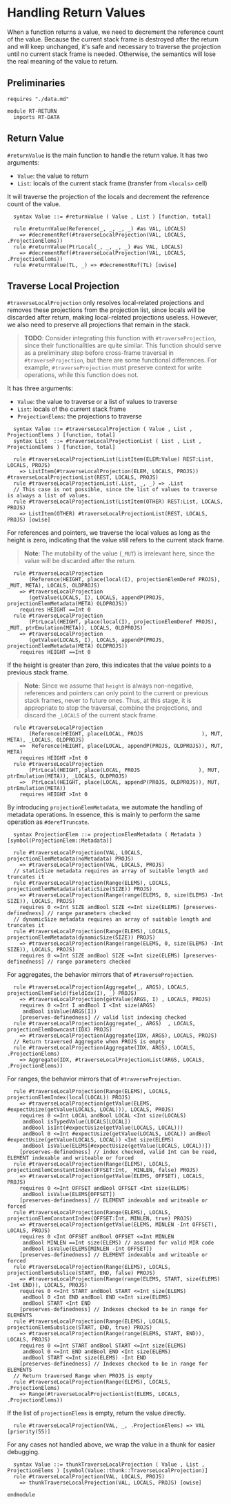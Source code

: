 # Handling Return Values

When a function returns a value, we need to decrement the reference count of the value. Because the current stack frame is destroyed after the return and will keep unchanged, it's safe and necessary to traverse the projection until no current stack frame is needed. Otherwise, the semantics will lose the real meaning of the value to return.

## Preliminaries

```k
requires "./data.md"

module RT-RETURN
  imports RT-DATA
```

## Return Value

`#returnValue` is the main function to handle the return value. It has two arguments:
- `Value`: the value to return
- `List`: locals of the current stack frame (transfer from `<locals>` cell)

It will traverse the projection of the locals and decrement the reference count of the value.

```k
  syntax Value ::= #returnValue ( Value , List ) [function, total]

  rule #returnValue(Reference(_, _, _, _) #as VAL, LOCALS)
    => #decrementRef(#traverseLocalProjection(VAL, LOCALS, .ProjectionElems))
  rule #returnValue(PtrLocal(_, _, _, _) #as VAL, LOCALS)
    => #decrementRef(#traverseLocalProjection(VAL, LOCALS, .ProjectionElems))
  rule #returnValue(TL, _) => #decrementRef(TL) [owise]
```

## Traverse Local Projection

`#traverseLocalProjection` only resolves local-related projections and removes these projections from the projection list, since locals will be discarded after return, making local-related projections useless. However, we also need to preserve all projections that remain in the stack.

> **TODO**: Consider integrating this function with `#traverseProjection`, since their functionalities are quite similar. This function should serve as a preliminary step before cross-frame traversal in `#traverseProjection`, but there are some functional differences. For example, `#traverseProjection` must preserve context for write operations, while this function does not.

It has three arguments:
- `Value`: the value to traverse or a list of values to traverse
- `List`: locals of the current stack frame
- `ProjectionElems`: the projections to traverse

```k
  syntax Value ::= #traverseLocalProjection ( Value , List , ProjectionElems ) [function, total]
  syntax List  ::= #traverseLocalProjectionList ( List , List , ProjectionElems ) [function, total]
  
  rule #traverseLocalProjectionList(ListItem(ELEM:Value) REST:List, LOCALS, PROJS)
    => ListItem(#traverseLocalProjection(ELEM, LOCALS, PROJS)) #traverseLocalProjectionList(REST, LOCALS, PROJS)
  rule #traverseLocalProjectionList(.List, _, _) => .List
  // This case is not possible, since the list of values to traverse is always a list of values.
  rule #traverseLocalProjectionList(ListItem(OTHER) REST:List, LOCALS, PROJS)
    => ListItem(OTHER) #traverseLocalProjectionList(REST, LOCALS, PROJS) [owise]
```

For references and pointers, we traverse the local values as long as the height is zero, indicating that the value still refers to the current stack frame. 

> **Note**: The mutability of the value (`_MUT`) is irrelevant here, since the value will be discarded after the return.

```k
  rule #traverseLocalProjection
       (Reference(HEIGHT, place(local(I), projectionElemDeref PROJS), _MUT, META), LOCALS, OLDPROJS)
    => #traverseLocalProjection
       (getValue(LOCALS, I), LOCALS, appendP(PROJS, projectionElemMetadata(META) OLDPROJS))
    requires HEIGHT ==Int 0
  rule #traverseLocalProjection
       (PtrLocal(HEIGHT, place(local(I), projectionElemDeref PROJS), _MUT, ptrEmulation(META)), LOCALS, OLDPROJS)
    => #traverseLocalProjection
       (getValue(LOCALS, I), LOCALS, appendP(PROJS, projectionElemMetadata(META) OLDPROJS))
    requires HEIGHT ==Int 0
```

If the height is greater than zero, this indicates that the value points to a previous stack frame.

> **Note**: Since we assume that `height` is always non-negative, references and pointers can only point to the current or previous stack frames, never to future ones. Thus, at this stage, it is appropriate to stop the traversal, combine the projections, and discard the `_LOCALS` of the current stack frame.

```k
  rule #traverseLocalProjection
       (Reference(HEIGHT, place(LOCAL, PROJS                   ), MUT, META), _LOCALS, OLDPROJS)
    =>  Reference(HEIGHT, place(LOCAL, appendP(PROJS, OLDPROJS)), MUT, META)
    requires HEIGHT >Int 0
  rule #traverseLocalProjection
       (PtrLocal(HEIGHT, place(LOCAL, PROJS                   ), MUT, ptrEmulation(META)), _LOCALS, OLDPROJS)
    =>  PtrLocal(HEIGHT, place(LOCAL, appendP(PROJS, OLDPROJS)), MUT, ptrEmulation(META))
    requires HEIGHT >Int 0
```

By introducing `projectionElemMetadata`, we automate the handling of metadata operations. In essence, this is mainly to perform the same operation as `#derefTruncate`.

```k
  syntax ProjectionElem ::= projectionElemMetadata ( Metadata ) [symbol(ProjectionElem::Metadata)]

  rule #traverseLocalProjection(VAL, LOCALS, projectionElemMetadata(noMetadata) PROJS)
    => #traverseLocalProjection(VAL, LOCALS, PROJS)
  // staticSize metadata requires an array of suitable length and truncates it
  rule #traverseLocalProjection(Range(ELEMS), LOCALS, projectionElemMetadata(staticSize(SIZE)) PROJS)
    => #traverseLocalProjection(Range(range(ELEMS, 0, size(ELEMS) -Int SIZE)), LOCALS, PROJS)
    requires 0 <=Int SIZE andBool SIZE <=Int size(ELEMS) [preserves-definedness] // range parameters checked
  // dynamicSize metadata requires an array of suitable length and truncates it
  rule #traverseLocalProjection(Range(ELEMS), LOCALS, projectionElemMetadata(dynamicSize(SIZE)) PROJS)
    => #traverseLocalProjection(Range(range(ELEMS, 0, size(ELEMS) -Int SIZE)), LOCALS, PROJS)
    requires 0 <=Int SIZE andBool SIZE <=Int size(ELEMS) [preserves-definedness] // range parameters checked
```

For aggregates, the behavior mirrors that of `#traverseProjection`.

```k
  rule #traverseLocalProjection(Aggregate(_, ARGS), LOCALS, projectionElemField(fieldIdx(I), _) PROJS)
    => #traverseLocalProjection(getValue(ARGS, I) , LOCALS, PROJS)
    requires 0 <=Int I andBool I <Int size(ARGS) 
     andBool isValue(ARGS[I])
    [preserves-definedness] // valid list indexing checked
  rule #traverseLocalProjection(Aggregate(_, ARGS)  , LOCALS, projectionElemDowncast(IDX) PROJS)
    => #traverseLocalProjection(Aggregate(IDX, ARGS), LOCALS, PROJS)
  // Return traversed Aggregate when PROJS is empty
  rule #traverseLocalProjection(Aggregate(IDX, ARGS), LOCALS, .ProjectionElems)
    => Aggregate(IDX, #traverseLocalProjectionList(ARGS, LOCALS, .ProjectionElems))
```

For ranges, the behavior mirrors that of `#traverseProjection`.

```k
  rule #traverseLocalProjection(Range(ELEMS), LOCALS, projectionElemIndex(local(LOCAL)) PROJS)
    => #traverseLocalProjection(getValue(ELEMS, #expectUsize(getValue(LOCALS, LOCAL))), LOCALS, PROJS)
    requires 0 <=Int LOCAL andBool LOCAL <Int size(LOCALS)
     andBool isTypedValue(LOCALS[LOCAL])
     andBool isInt(#expectUsize(getValue(LOCALS, LOCAL)))
     andBool 0 <=Int #expectUsize(getValue(LOCALS, LOCAL)) andBool #expectUsize(getValue(LOCALS, LOCAL)) <Int size(ELEMS)
     andBool isValue(ELEMS[#expectUsize(getValue(LOCALS, LOCAL))])
    [preserves-definedness] // index checked, valid Int can be read, ELEMENT indexable and writeable or forced
  rule #traverseLocalProjection(Range(ELEMS), LOCALS, projectionElemConstantIndex(OFFSET:Int, _MINLEN, false) PROJS)
    => #traverseLocalProjection(getValue(ELEMS, OFFSET), LOCALS, PROJS)
    requires 0 <=Int OFFSET andBool OFFSET <Int size(ELEMS)
     andBool isValue(ELEMS[OFFSET])
    [preserves-definedness] // ELEMENT indexable and writeable or forced
  rule #traverseLocalProjection(Range(ELEMS), LOCALS, projectionElemConstantIndex(OFFSET:Int, MINLEN, true) PROJS)
    => #traverseLocalProjection(getValue(ELEMS, MINLEN -Int OFFSET), LOCALS, PROJS)
    requires 0 <Int OFFSET andBool OFFSET <=Int MINLEN
     andBool MINLEN ==Int size(ELEMS) // assumed for valid MIR code
     andBool isValue(ELEMS[MINLEN -Int OFFSET])
    [preserves-definedness] // ELEMENT indexable and writeable or forced
  rule #traverseLocalProjection(Range(ELEMS), LOCALS, projectionElemSubslice(START, END, false) PROJS)
    => #traverseLocalProjection(Range(range(ELEMS, START, size(ELEMS) -Int END)), LOCALS, PROJS)
    requires 0 <=Int START andBool START <=Int size(ELEMS)
     andBool 0 <Int END andBool END <=Int size(ELEMS)
     andBool START <Int END
    [preserves-definedness] // Indexes checked to be in range for ELEMENTS
  rule #traverseLocalProjection(Range(ELEMS), LOCALS, projectionElemSubslice(START, END, true) PROJS)
    => #traverseLocalProjection(Range(range(ELEMS, START, END)), LOCALS, PROJS)
    requires 0 <=Int START andBool START <=Int size(ELEMS)
     andBool 0 <=Int END andBool END <Int size(ELEMS)
     andBool START <=Int size(ELEMS) -Int END
    [preserves-definedness] // Indexes checked to be in range for ELEMENTS
  // Return traversed Range when PROJS is empty
  rule #traverseLocalProjection(Range(ELEMS), LOCALS, .ProjectionElems)
    => Range(#traverseLocalProjectionList(ELEMS, LOCALS, .ProjectionElems))
```

If the list of `projectionElems` is empty, return the value directly.

```k
  rule #traverseLocalProjection(VAL, _, .ProjectionElems) => VAL [priority(55)]
```

For any cases not handled above, we wrap the value in a thunk for easier debugging.

```k
  syntax Value ::= thunkTraverseLocalProjection ( Value , List , ProjectionElems ) [symbol(Value::thunk::TraverseLocalProjection)]
  rule #traverseLocalProjection(VAL, LOCALS, PROJS)
    => thunkTraverseLocalProjection(VAL, LOCALS, PROJS) [owise]
```

```k
endmodule
```